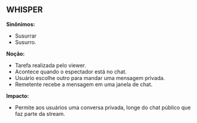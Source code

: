 ## WHISPER

**Sinônimos:** 
* Susurrar
* Susurro.

**Noção:** 
* Tarefa realizada pelo viewer.
* Acontece quando o espectador está no chat.
* Usuário escolhe outro para mandar uma mensagem privada.
* Remetente recebe a mensagem em uma janela de chat.

**Impacto:**
* Permite aos usuários uma conversa privada, longe do chat público que faz parte da stream.